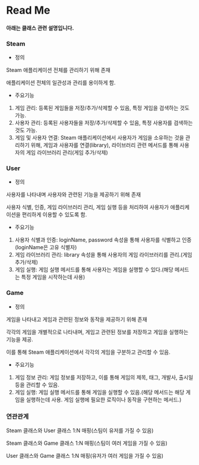 # Read Me

#### 아래는 클래스 관련 설명입니다.


### Steam

- 정의 

Steam 애플리케이션 전체를 관리하기 위해 존재

애플리케이션 전체의 일관성과 관리를 용이하게 함.



- 주요기능

1. 게임 관리: 등록된 게임들을 저장/추가/삭제할 수 있음, 특정 게임을 검색하는 것도 가능.
2. 사용자 관리: 등록된 사용자들을 저장/추가/삭제할 수 있음, 특정 사용자를 검색하는 것도 가능.
3. 게임 및 사용자 연결: Steam 애플리케이션에서 사용자가 게임을 소유하는 것을 관리하기 위해, 게임과 사용자를 연결(library), 라이브러리 관련 메서드를 통해 사용자의 게임 라이브러리 관리(게임 추가/삭제)


### User

- 정의

사용자를 나타내며 사용자와 관련된 기능을 제공하기 위해 존재

사용자 식별, 인증, 게임 라이브러리 관리, 게임 실행 등을 처리하여 사용자가 애플리케이션을 편리하게 이용할 수 있도록 함.

- 주요기능

1. 사용자 식별과 인증: loginName, password 속성을 통해 사용자를 식별하고 인증(loginName은 고유 식별자)
2. 게임 라이브러리 관리: library 속성을 통해 사용자의 게임 라이브러리를 관리.(게임 추가/삭제)
3. 게임 실행: 게임 실행 메서드를 통해 사용자는 게임을 실행할 수 있다.(해당 메서드는 특정 게임을 시작하는데 사용)



### Game

- 정의

게임을 나타내고 게임과 관련된 정보와 동작을 제공하기 위해 존재

각각의 게임을 개별적으로 나타내며, 게임고 관련된 정보를 저장하고 게임을 실행하는 기능을 제공.

이를 통해 Steam 애플리케이션에서 각각의 게임을 구분하고 관리할 수 있음.



- 주요기능

1. 게임 정보 관리: 게임 정보를 저장하고, 이를 통해 게임의 제목, 태그, 개발사, 출시일 등을 관리할 수 있음.
2. 게임 실행: 게임 실행 메서드를 통해 게임을 실행할 수 있음.(해당 메서드는 해당 게임을 실행하는데 사용. 게임 실행에 필요한 로직이나 동작을 구현하는 메서드.)




### 연관관계

Steam 클래스와 User 클래스 1:N 매핑(스팀이 유저를 가질 수 있음)

Steam 클래스와 Game 클래스 1:N 매핑(스팀이 여러 게임을 가질 수 있음)

User 클래스와 Game 클래스 1:N 매핑(유저가 여러 게임을 가질 수 있음)

